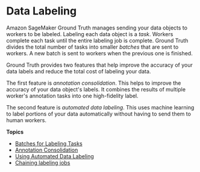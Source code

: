 # Data Labeling<a name="sms-data-labeling"></a>

Amazon SageMaker Ground Truth manages sending your data objects to workers to be labeled\. Labeling each data object is a *task*\. Workers complete each task until the entire labeling job is complete\. Ground Truth divides the total number of tasks into smaller *batches* that are sent to workers\. A new batch is sent to workers when the previous one is finished\.

Ground Truth provides two features that help improve the accuracy of your data labels and reduce the total cost of labeling your data\.

The first feature is *annotation consolidation*\. This helps to improve the accuracy of your data object's labels\. It combines the results of multiple worker's annotation tasks into one high\-fidelity label\.

The second feature is *automated data labeling*\. This uses machine learning to label portions of your data automatically without having to send them to human workers\.

**Topics**
+ [Batches for Labeling Tasks](sms-batching.md)
+ [Annotation Consolidation](sms-annotation-consolidation.md)
+ [Using Automated Data Labeling](sms-automated-labeling.md)
+ [Chaining labeling jobs](sms-reusing-data.md)